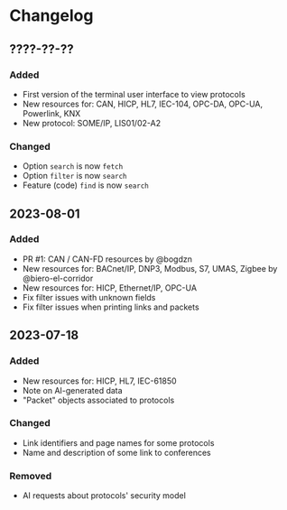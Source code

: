 Changelog
=========

## ????-??-??

### Added

- First version of the terminal user interface to view protocols
- New resources for: CAN, HICP, HL7, IEC-104, OPC-DA, OPC-UA, Powerlink, KNX
- New protocol: SOME/IP, LIS01/02-A2

### Changed

- Option `search` is now `fetch`
- Option `filter` is now `search`
- Feature (code) `find` is now `search`

## 2023-08-01

### Added

- PR #1: CAN / CAN-FD resources by @bogdzn
- New resources for: BACnet/IP, DNP3, Modbus, S7, UMAS, Zigbee by @biero-el-corridor
- New resources for: HICP, Ethernet/IP, OPC-UA
- Fix filter issues with unknown fields
- Fix filter issues when printing links and packets

## 2023-07-18

### Added

- New resources for: HICP, HL7, IEC-61850
- Note on AI-generated data
- "Packet" objects associated to protocols

### Changed

- Link identifiers and page names for some protocols
- Name and description of some link to conferences

### Removed

- AI requests about protocols' security model
